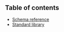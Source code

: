 ## Table of contents

-   [Schema reference](./reference/README.md)
-   [Standard library](./stdlib/README.md)
